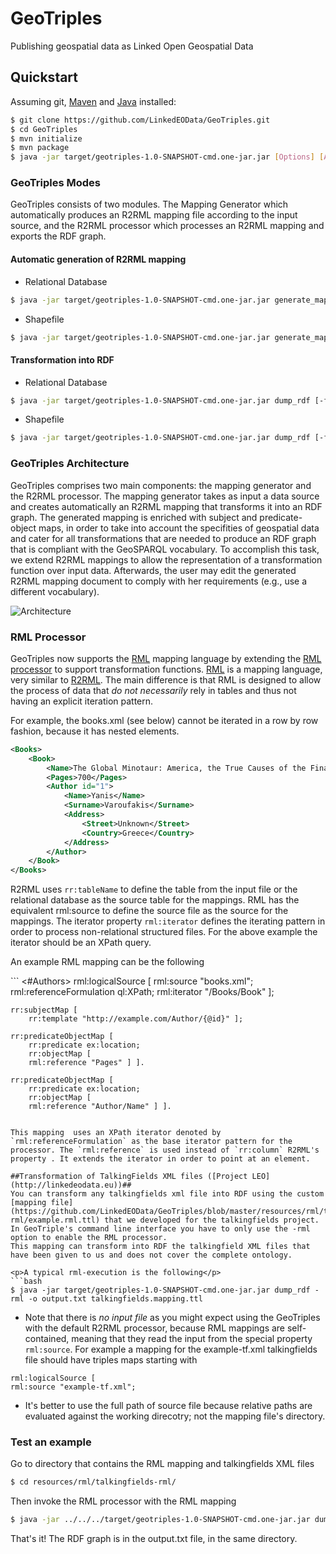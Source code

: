 # GeoTriples
 Publishing geospatial data as Linked Open Geospatial Data 

## Quickstart ##
Assuming git, [Maven](http://maven.apache.org/download.cgi) and [Java](https://www.java.com/en/download/) installed:
```bash
$ git clone https://github.com/LinkedEOData/GeoTriples.git
$ cd GeoTriples
$ mvn initialize
$ mvn package
$ java -jar target/geotriples-1.0-SNAPSHOT-cmd.one-jar.jar [Options] [Argument]
```

### GeoTriples Modes ###
GeoTriples consists of two modules. The Mapping Generator which automatically produces an R2RML mapping file according to the input source, 
and the R2RML processor which processes an R2RML mapping and exports the RDF graph.

#### Automatic generation of R2RML mapping ####
- Relational Database
```bash
$ java -jar target/geotriples-1.0-SNAPSHOT-cmd.one-jar.jar generate_mapping [-u user] [-p password] [-d driver] [-b baseURI] [-o r2rmloutfile] [-r2rml] jdbcURL
```
- Shapefile
```bash
$ java -jar target/geotriples-1.0-SNAPSHOT-cmd.one-jar.jar generate_mapping [-b baseURI] [-o r2rmloutfile] fileURL
```

#### Transformation into RDF ####
- Relational Database
```bash
$ java -jar target/geotriples-1.0-SNAPSHOT-cmd.one-jar.jar dump_rdf [-f format] [-b baseURI] [-o rdfoutfile] -u user -p password -d driver -j jdbcURL inputmappingfile
```
- Shapefile
```bash
$ java -jar target/geotriples-1.0-SNAPSHOT-cmd.one-jar.jar dump_rdf [-f format] [-b baseURI] [-o rdfoutfile] -sh fileURL inputmappingfile
```

### GeoTriples Architecture ###
GeoTriples comprises two main
components: the mapping generator and the R2RML processor. The mapping
generator takes as input a data source and creates automatically an R2RML
mapping that transforms it into an RDF graph. The generated mapping is
enriched with subject and predicate-object maps, in order to take into account
the specifities of geospatial data and cater for all transformations that are
needed to produce an RDF graph that is compliant with the GeoSPARQL
vocabulary. To accomplish this task, we extend R2RML mappings to allow
the representation of a transformation function over input data. Afterwards,
the user may edit the generated R2RML mapping document to comply with
her requirements (e.g., use a different vocabulary).

![Architecture](http://drive.google.com/uc?export=view&id=0ByyHFR-5IXfpX3ZyNF9rMTgxcHc "The architecture of GeoTriples")

### RML Processor ###
GeoTriples now supports the [RML](http://rml.io/) mapping language by extending the [RML processor](https://github.com/mmlab/RMLProcessor) to support transformation functions.
[RML](http://rml.io/) is a mapping language, very similar to [R2RML](http://www.w3.org/TR/r2rml/). The main difference is that RML is designed to allow the process of data that *do not necessarily* rely in tables and thus not having an explicit iteration pattern.

For example, the books.xml (see below) cannot be iterated in a row by row fashion, because it has nested elements.
```xml
<Books>
    <Book>
        <Name>The Global Minotaur: America, the True Causes of the Financial Crisis and the Future of the World Economy</Name>
        <Pages>700</Pages>
        <Author id="1">
            <Name>Yanis</Name>
            <Surname>Varoufakis</Surname>
            <Address>
                <Street>Unknown</Street>
                <Country>Greece</Country>
            </Address>
        </Author>
    </Book>
</Books>
```

R2RML uses <code>rr:tableName</code> to define the table from the input file or the relational database as the source table for the mappings. RML has the equivalent rml:source to define the source file as the source for the mappings.
The iterator property <code>rml:iterator</code> defines the iterating pattern in order to process non-relational structured files. For the above example the iterator should be an XPath query.

<p>An example RML mapping can be the following</p>
```
<#Authors>
    rml:logicalSource [
        rml:source "books.xml";
        rml:referenceFormulation ql:XPath;
        rml:iterator "/Books/Book" ];

    rr:subjectMap [ 
        rr:template "http://example.com/Author/{@id}" ];

    rr:predicateObjectMap [ 
        rr:predicate ex:location;
        rr:objectMap [ 
        rml:reference "Pages" ] ].

    rr:predicateObjectMap [ 
        rr:predicate ex:location;
        rr:objectMap [ 
        rml:reference "Author/Name" ] ].
```

This mapping  uses an XPath iterator denoted by `rml:referenceFormulation` as the base iterator pattern for the processor. The `rml:reference` is used instead of `rr:column` R2RML's property . It extends the iterator in order to point at an element.

##Transformation of TalkingFields XML files ([Project LEO](http://linkedeodata.eu))##
You can transform any talkingfields xml file into RDF using the custom [mapping file](https://github.com/LinkedEOData/GeoTriples/blob/master/resources/rml/talkingfields-rml/example.rml.ttl) that we developed for the talkingfields project. In GeoTriple's command line interface you have to only use the -rml option to enable the RML processor.
This mapping can transform into RDF the talkingfield XML files that have been given to us and does not cover the complete ontology.

<p>A typical rml-execution is the following</p>
```bash
$ java -jar target/geotriples-1.0-SNAPSHOT-cmd.one-jar.jar dump_rdf -rml -o output.txt talkingfields.mapping.ttl
```

- Note that there is *no input file* as you might expect using the GeoTriples with the default R2RML processor, because RML mappings are self-contained, meaning that they read the input from the special property `rml:source`.
For example a mapping for the example-tf.xml talkingfields file should have triples maps starting with 
```
rml:logicalSource [
rml:source "example-tf.xml";
```
- It's better to use the full path of source file because relative paths are evaluated against the working direcotry; not the mapping file's directory.

### Test an example ###
Go to directory that contains the RML mapping and talkingfields XML files

```bash
$ cd resources/rml/talkingfields-rml/
```

Then invoke the RML processor with the RML mapping 

```bash
$ java -jar ../../../target/geotriples-1.0-SNAPSHOT-cmd.one-jar.jar dump_rdf -rml -o output.txt tf.rml.ttl
```

That's it! The RDF graph is in the output.txt file, in the same directory.










